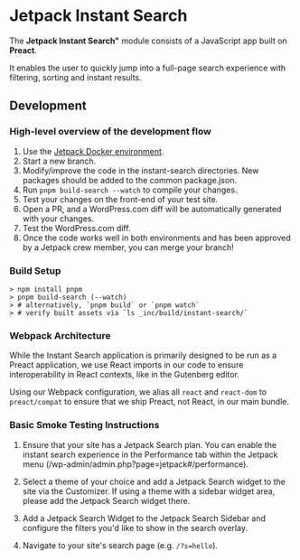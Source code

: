# Jetpack Instant Search

The **Jetpack Instant Search"** module consists of a JavaScript app built on **Preact**.

It enables the user to quickly jump into a full-page search experience with filtering, sorting and instant results.

## Development

### High-level overview of the development flow

1. Use the [Jetpack Docker environment](https://github.com/Automattic/jetpack/tree/master/docker#readme).
2. Start a new branch.
3. Modify/improve the code in the instant-search directories. New packages should be added to the common package.json.
4. Run `pnpm build-search --watch` to compile your changes.
5. Test your changes on the front-end of your test site.
6. Open a PR, and a WordPress.com diff will be automatically generated with your changes.
7. Test the WordPress.com diff.
8. Once the code works well in both environments and has been approved by a Jetpack crew member, you can merge your branch!

### Build Setup

```
> npm install pnpm
> pnpm build-search (--watch)
> # alternatively, `pnpm build` or `pnpm watch`
> # verify built assets via `ls _inc/build/instant-search/`
```

### Webpack Architecture

While the Instant Search application is primarily designed to be run as a Preact application, we use React imports in our code to ensure interoperability in React contexts, like in the Gutenberg editor.

Using our Webpack configuration, we alias all `react` and `react-dom` to `preact/compat` to ensure that we ship Preact, not React, in our main bundle.

### Basic Smoke Testing Instructions

1. Ensure that your site has a Jetpack Search plan. You can enable the instant search experience in the Performance tab within the Jetpack menu (/wp-admin/admin.php?page=jetpack#/performance).

2. Select a theme of your choice and add a Jetpack Search widget to the site via the Customizer. If using a theme with a sidebar widget area, please add the Jetpack Search widget there.

3. Add a Jetpack Search Widget to the Jetpack Search Sidebar and configure the filters you'd like to show in the search overlay.

4. Navigate to your site's search page (e.g. `/?s=hello`).
